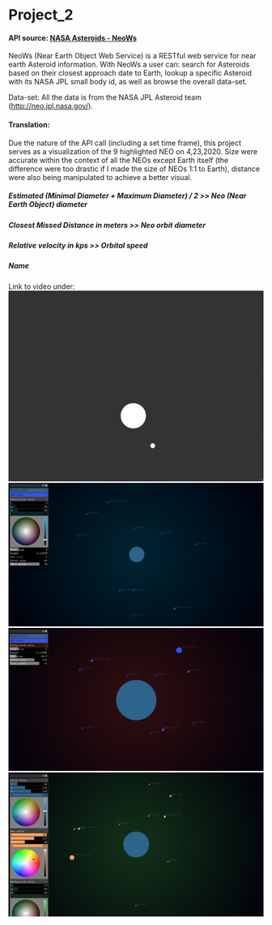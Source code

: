 # Project_2 

#### API source: [NASA Asteroids - NeoWs](https://api.nasa.gov/)

NeoWs (Near Earth Object Web Service) is a RESTful web service for near earth Asteroid information. With NeoWs a user can: search for Asteroids based on their closest approach date to Earth, lookup a specific Asteroid with its NASA JPL small body id, as well as browse the overall data-set.

Data-set: All the data is from the NASA JPL Asteroid team (http://neo.jpl.nasa.gov/).



#### Translation:

Due the nature of the API call (including a set time frame), this project serves as a visualization of the 9 highlighted NEO on 4,23,2020. Size were accurate within the context of all the NEOs except Earth itself (the difference were too drastic if I made the size of NEOs 1:1 to Earth), distance were also being manipulated to achieve a better visual. 

##### Estimated (Minimal Diameter + Maximum Diameter) / 2 >> Neo (Near Earth Object) diameter
##### Closest Missed Distance in meters >> Neo orbit diameter
##### Relative velocity in kps >> Orbital speed
##### Name


Link to video under:
[![img](img/gif.gif)](https://www.youtube.com/watch?v=wysSOkIXaCs)
![img](img/sc1.png)
![img](img/sc2.png)
![img](img/sc3.png)

